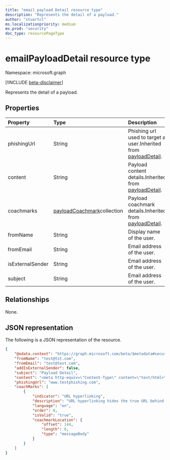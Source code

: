 ```yaml
---
title: "email payload Detail resource type"
description: "Represents the detail of a payload."
author: "stuartcl"
ms.localizationpriority: medium
ms.prod: "security"
doc_type: resourcePageType
---
```


# emailPayloadDetail resource type

Namespace: microsoft.graph

[!INCLUDE [beta-disclaimer](../../includes/beta-disclaimer.md)]

Represents the detail of a payload.

## Properties
|Property|Type|Description|
|:---|:---|:---|
|phishingUrl|String|Phishing url used to target a user.Inherited from [payloadDetail](../resources/payloadDetail.md).|
|content|String|Payload content details.Inherited from [payloadDetail](../resources/payloadDetail.md).|
|coachmarks|[payloadCoachmark](#payloadCoachmark-values)collection|Payload coachmark details.Inherited from [payloadDetail](../resources/payloadDetail.md).||
|fromName|String|Display name of the user.|
|fromEmail|String|Email address of the user.|
|isExternalSender|String|Email address of the user.|
|subject|String|Email address of the user.|

## Relationships
None.

## JSON representation
The following is a JSON representation of the resource.
<!-- {
  "blockType": "resource",
  "@odata.type": "microsoft.graph.emailPayloadDetail"
}
-->
``` json
{
    "@odata.context": "https://graph.microsoft.com/beta/$metadata#security/attackSimulation/payloads/2f5548d1-0dd8-4cc8-9de0-e0d6ec7ea3dc/detail",
    "fromName": "test@tst.com",
    "fromEmail": "test@test.com",
    "addIsExternalSender": false,
    "subject": "Payload Detail",
    "content": "<meta http-equiv=\"Content-Type\" content=\"text/html>\">",
    "phishingUrl": "www.testphishing.com",
    "coachMarks": [
        {
            "indicator": "URL hyperlinking",
            "description": "URL hyperlinking hides the true URL behind text; the text can also look like another link",
            "language": "en",
            "order": 0,
            "isValid": "true",
            "coachmarkLocation": {
                "offset": 144,
                "length": 6,
                "type": "messageBody"
            }
        }
    ]            
}
```

